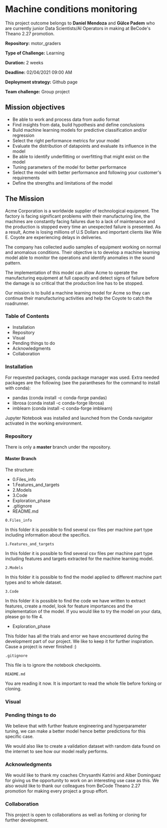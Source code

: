 # Machine conditions monitoring

This project outcome belongs to **Daniel Mendoza** and **Gülce Padem** who are currently junior Data Scientists/AI Operators in making at BeCode's Theano 2.27 promotion.

**Repository:** motor_graders

**Type of Challenge:** Learning

**Duration:** 2 weeks

**Deadline:** 02/04/2021 09:00 AM

**Deployment strategy:** Github page

**Team challenge:** Group project

## Mission objectives

- Be able to work and process data from audio format
- Find insights from data, build hypothesis and define conclusions
- Build machine learning models for predictive classification and/or regression
- Select the right performance metrics for your model
- Evaluate the distribution of datapoints and evaluate its influence in the model
- Be able to identify underfitting or overfitting that might exist on the model
- Tuning parameters of the model for better performance
- Select the model with better performance and following your
  customer's requirements
- Define the strengths and limitations of the model

## The Mission

Acme Corporation is a worldwide supplier of technological equipment. The factory is facing significant problems with their manufacturing line, the machines are constantly facing failures due to a lack of maintenance and the production is stopped every time an unexpected failure is presented. As a result, Acme is losing millions of U.S Dollars and important clients like Wile E. Coyote are experiencing delays in deliveries.

The company has collected audio samples of equipment working on normal and anomalous conditions. Their objective is to develop a machine learning model able to monitor the operations and identify anomalies in the sound pattern.

The implementation of this model can allow Acme to operate the manufacturing equipment at full capacity and detect signs of failure before the damage is so critical that the production line has to be stopped.

Our mission is to build a machine learning model for Acme so they can continue their manufacturing activities and help the Coyote to catch the roadrunner.

### Table of Contents

* Installation
* Repository
* Visual
* Pending things to do
* Acknowledgments
* Collaboration

### Installation

For requested packages, conda package manager was used. Extra needed packages are the following (see the parantheses for the command to install with conda):

* pandas (conda install -c conda-forge pandas)
* librosa (conda install -c conda-forge librosa)
* imblearn (conda install -c conda-forge imblearn)

Jupyter Notebook was installed and launched from the Conda navigator activated in the working environment.

### Repository

There is only a **master** branch under the repository.

#### Master Branch

The structure:

* 0.Files_info
* 1.Features_and_targets
* 2.Models
* 3.Code
* Exploration_phase
* .gitignore
* README.md

`0.Files_info`

In this folder it is possible to find several csv files per machine part type including information about the specifics.

`1.Features_and_targets`

In this folder it is possible to find several csv files per machine part type including features and targets extracted for the machine learning model.

`2.Models`

In this folder it is possible to find the model applied to different machine part types and to whole dataset.

`3.Code`

In this folder it is possible to find the code we have written to extract features, create a model, look for feature importances and the implementation of the model. If you would like to try the model on your data, please go to file 4.

* Exploration_phase

This folder has all the trials and error we have encountered during the development part of our project. We like to keep it for further inspiration. Cause a project is never finished :)

`.gitignore`

This file is to ignore the notebook checkpoints.

`README.md`

You are reading it now. It is important to read the whole file before forking or cloning.


### Visual



### Pending things to do

We believe that with further feature engineering and hyperparameter tuning, we can make a better model hence better predictions for this specific case.

We would also like to create a validation dataset with random data found on the internet to see how our model really performs.


### Acknowledgments

We would like to thank my coaches Chrysanthi Katrini and Alber Dominguez for giving us the opportunity to work on an interesting use case as this. We also would like to thank our colleagues from BeCode Theano 2.27 promotion for making every project a group effort.

### Collaboration

This project is open to collaborations as well as forking or cloning for further development.

